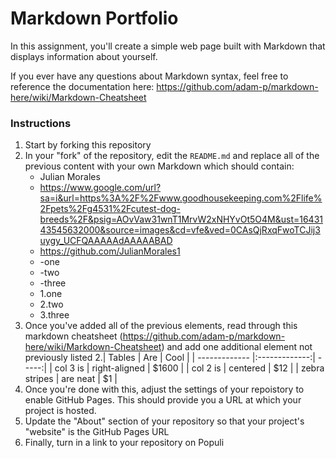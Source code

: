 # Markdown Portfolio

In this assignment, you'll create a simple web page built with Markdown that displays information about yourself.

If you ever have any questions about Markdown syntax, feel free to reference the documentation here: https://github.com/adam-p/markdown-here/wiki/Markdown-Cheatsheet

### Instructions

1. Start by forking this repository
1. In your "fork" of the repository, edit the `README.md` and replace all of the previous content with your own Markdown which should contain:
    * Julian Morales
    * https://www.google.com/url?sa=i&url=https%3A%2F%2Fwww.goodhousekeeping.com%2Flife%2Fpets%2Fg4531%2Fcutest-dog-breeds%2F&psig=AOvVaw31wnT1MrvW2xNHYvOt5O4M&ust=1643143545632000&source=images&cd=vfe&ved=0CAsQjRxqFwoTCJij3uygy_UCFQAAAAAdAAAAABAD
    * https://github.com/JulianMorales1
    * -one
    * -two
    * -three
    * 1.one
    * 2.two
    * 3.three
1. Once you've added all of the previous elements, read through this markdown cheatsheet (https://github.com/adam-p/markdown-here/wiki/Markdown-Cheatsheet) and add one additional element not previously listed
2.| Tables        | Are           | Cool  |
| ------------- |:-------------:| -----:|
| col 3 is      | right-aligned | $1600 |
| col 2 is      | centered      |   $12 |
| zebra stripes | are neat      |    $1 |
3. Once you're done with this, adjust the settings of your repoistory to enable GitHub Pages. This should provide you a URL at which your project is hosted.
4. Update the "About" section of your repository so that your project's "website" is the GitHub Pages URL
5. Finally, turn in a link to your repository on Populi

